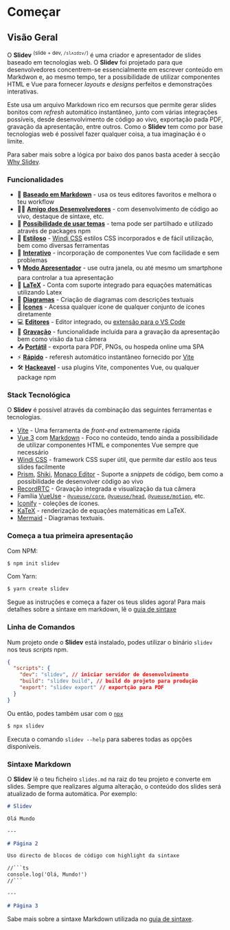 # Começar

## Visão Geral

O **Slidev** <sup>(slide + dev, `/slʌɪdɪv/`)</sup> é uma criador e apresentador de slides baseado em tecnologias web. O **Slidev** foi projetado para que desenvolvedores concentrem-se essencialmente em escrever conteúdo em Markdwon e, ao mesmo tempo, ter a possibilidade de utilizar componentes HTML e Vue para fornecer *layouts* e *designs* perfeitos e demonstrações interativas.

Este usa um arquivo Markdown rico em recursos que permite gerar slides bonitos com *refresh* automático instantâneo, junto com várias integrações possíveis, desde desenvolvimento de código ao vivo, exportação pada PDF, gravação da apresentação, entre outros. Como o **Slidev** tem como por base tecnologias web é possível fazer qualquer coisa, a tua imaginação é o limite.

Para saber mais sobre a lógica por baixo dos panos basta aceder à secção [Why Slidev](/guid/why).


### Funcionalidades

- 📝 [**Baseado em Markdown**](/guide/syntax.html) - usa os teus editores favoritos e melhora o teu workflow
- 🧑‍💻 [**Amigo dos Desenvolvedores**](/guide/syntax.html#code-blocks) - com desenvolvimento de código ao vivo, destaque de sintaxe, etc.
- 🎨 [**Possibilidade de usar temas**](/themes/gallery.html) - tema pode ser partilhado e utilizado através de packages npm
- 🌈 [**Estiloso**](/guide/syntax.html#embedded-styles) - [Windi CSS](https://windicss.org/) estilos CSS incorporados e de fácil utilização, bem como diversas ferramentas
- 🤹 [**Interativo**](/custom/directory-structure.html#components) - incorporação de componentes Vue com facilidade e sem problemas
- 🎙 [**Modo Apresentador**](/guide/presenter-mode.html) - use outra janela, ou até mesmo um smartphone para controlar a tua apresentação
- 🧮 [**LaTeX**](/guide/syntax.html#latex) - Conta com suporte integrado para equações matemáticas utilizando Latex
- 📰 [**Diagramas**](/guide/syntax.html#diagrams) - Criação de diagramas com descrições textuais
- 🌟 [**Ícones**](/guide/syntax.html#icons) - Acessa qualquer ícone de qualquer conjunto de ícones diretamente
- 💻 [**Editores**](/guide/editors.html) - Editor integrado, ou [extensão para o VS Code](https://github.com/slidevjs/slidev-vscode)
- 🎥 [**Gravação**](/guide/recording.html) - funcionalidade incluída para a gravação da apresentação bem como visão da tua câmera
- 📤 [**Portátil**](/guide/exporting.html) - exporta para PDF, PNGs, ou hospeda online uma SPA
- ⚡️ [**Rápido**](https://vitejs.dev) - referesh automático instantâneo fornecido por [Vite](https://vitejs.dev)
- 🛠 [**Hackeavel**](/custom/config-vite.html) - usa plugins Vite, componentes Vue, ou qualquer package npm

### Stack Tecnológica

O **Slidev** é possível através da combinação das seguintes ferramentas e tecnologias.

- [Vite](https://vitejs.dev) - Uma ferramenta de *front-end* extremamente rápida
- [Vue 3](https://v3.vuejs.org/) com [Markdown](https://daringfireball.net/projects/markdown/syntax) - Foco no conteúdo, tendo ainda a possibilidade de utilizar componentes HTML e componentes Vue sempre que necessário
- [Windi CSS](https://github.com/windicss/windicss) - framework CSS super útil, que permite dar estilo aos teus slides facilmente
- [Prism](https://github.com/PrismJS/prism), [Shiki](https://github.com/shikijs/shiki), [Monaco Editor](https://github.com/Microsoft/monaco-editor) - Suporte a *snippets* de código, bem como a possibilidade de desenvolver código ao vivo
- [RecordRTC](https://recordrtc.org) - Gravação integrada e visualização da tua câmera
- Família [VueUse](https://vueuse.org) -  [`@vueuse/core`](https://github.com/vueuse/vueuse), [`@vueuse/head`](https://github.com/vueuse/head), [`@vueuse/motion`](https://github.com/vueuse/motion), etc.
- [Iconify](https://iconify.design/) - coleções de ícones.
- [KaTeX](https://katex.org/) - renderização de equações matemáticas em LaTeX.
- [Mermaid](https://mermaid-js.github.io/mermaid) - Diagramas textuais.

### Começa a tua primeira apresentação

Com NPM:

```bash
$ npm init slidev
```

Com Yarn:

```bash
$ yarn create slidev
```

Segue as instruções e começa a fazer os teus slides agora! Para mais detalhes sobre a sintaxe em markdown, lê o [guia de sintaxe](/guide/syntex)

### Linha de Comandos

Num projeto onde o **Slidev** está instalado, podes utilizar o binário `slidev` nos teus *scripts* npm.


```json
{
  "scripts": {
    "dev": "slidev", // iniciar servidor de desenvolvimento
    "build": "slidev build", // build do projeto para produção
    "export": "slidev export" // exportção para PDF
  }
}
```

Ou então, podes também usar com o [`npx`](https://www.npmjs.com/package/npx)

```bash
$ npx slidev
```

Executa o comando `slidev --help` para saberes todas as opções disponíveis.

### Sintaxe Markdown

O **Slidev** lê o teu ficheiro `slides.md` na raiz do teu projeto e converte em slides. Sempre que realizares alguma alteração, o conteúdo dos slides será atualizado de forma automática. Por exemplo:

~~~md
# Slidev

Olá Mundo

---

# Página 2

Uso directo de blocos de código com highlight da sintaxe

//```ts
console.log('Olá, Mundo!')
//```

---

# Página 3
~~~

Sabe mais sobre a sintaxe Markdown utilizada no [guia de sintaxe](/guide/syntax).